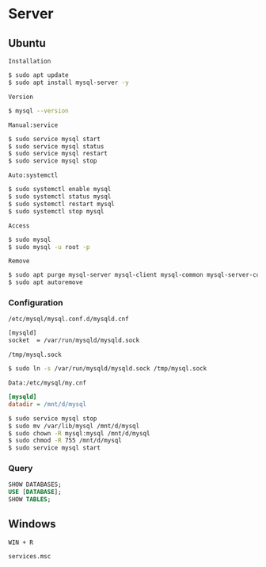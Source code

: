 # Server

## Ubuntu
`Installation`
```bash
$ sudo apt update
$ sudo apt install mysql-server -y
```

`Version`
```bash
$ mysql --version
```

`Manual:service`
```bash
$ sudo service mysql start
$ sudo service mysql status
$ sudo service mysql restart
$ sudo service mysql stop
```

`Auto:systemctl`
```bash
$ sudo systemctl enable mysql
$ sudo systemctl status mysql
$ sudo systemctl restart mysql
$ sudo systemctl stop mysql
```

`Access`
```bash
$ sudo mysql
$ sudo mysql -u root -p
```

`Remove`
```bash
$ sudo apt purge mysql-server mysql-client mysql-common mysql-server-core-* mysql-client-core-*
$ sudo apt autoremove
```

### Configuration

`/etc/mysql/mysql.conf.d/mysqld.cnf`
```bash
[mysqld]
socket  = /var/run/mysqld/mysqld.sock
```
`/tmp/mysql.sock`
```bash
$ sudo ln -s /var/run/mysqld/mysqld.sock /tmp/mysql.sock
```


`Data:/etc/mysql/my.cnf`
```ini
[mysqld]
datadir = /mnt/d/mysql
```
```bash
$ sudo service mysql stop
$ sudo mv /var/lib/mysql /mnt/d/mysql
$ sudo chown -R mysql:mysql /mnt/d/mysql
$ sudo chmod -R 755 /mnt/d/mysql
$ sudo service mysql start
```


### Query
```sql
SHOW DATABASES;
USE [DATABASE];
SHOW TABLES;
```


## Windows

`WIN + R`
```cmd
services.msc
```
